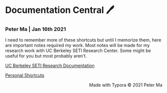 

# Documentation Central 🖊

### Peter Ma | Jan 16th 2021

I need to remember more of these shortcuts but until I memorize them, here are important notes required my work. Most notes will be made for my research work with UC Berkeley SETI Research Center. Some might be useful for you but most probably aren't. 

[UC Berkeley SETI Research Documentation](./berkeley/directory.html)

[Personal Shortcuts](./berkeley/directory.html)

























<div style="text-align:right">Made with Typora © 2021 Peter Ma </div>





